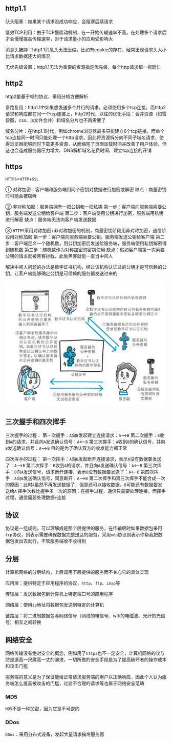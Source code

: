 ## http1.1

队头阻塞：如果某个请求没成功响应，会阻塞后续请求

低效TCP利用：由于TCP慢启动机制，在一开始传输速率不高，在处理多个请求后才会慢慢提高传输速率，对于请求量小的应用受影响大

消息头臃肿：http1.1消息头无法压缩，比如有cookie的存在，经常出现请求头大小比请求数据还大的情况

无优先级设置：http1.1无法为重要的资源指定优先级，每个http请求都一视同仁

## http2

http2是基于帧的协议，采用分帧方便解析

多路复用：http1.1中如果想发送多个并行的请求，必须使用多个tcp连接，而http2请求和响应都在同一个tcp连接上，http2时代，以往的优化手段：合并资源（如雪碧图，css、js文件合并）和域名分片也不再需要了

域名分片：在http1.1时代，例如chrome浏览器最多只能建立6个tcp链接，而单个tcp连接同一时间只能处理一个http请求，因此将资源拆分向不同子域名请求，使得浏览器能够同时下载更多资源，从而缩短了页面加载时间并改善了用户体验，但这也会造成服务器压力增大、DNS解析域名花费时间、建立tcp连接的开销

## https

`HTTPS`=`HTTP`+`SSL`

① 对称加密：客户端和服务端用同个密钥对数据进行加密或解密 缺点：商量密钥时可能会被窃听

② 非对称加密：服务端拥有一把公钥和一把私钥 第一步：客户端向服务端索要公钥，服务端发送公钥给客户端 第二步：客户端使用公钥进行加密，服务端用私钥进行解密 缺点：服务端无法向客户端发送数据

③ `HTTPS`采用对称加密+非对称加密的机制，商量密钥阶段用非对称加密，通信阶段用对称加密 第一步：客户端向服务端索要公钥，服务端发送公钥给客户端 第二步：客户端定义一个随机数，用公钥加密后发送给服务端，服务端使用私钥解密得到随机数 第三步：随机数作为对称加密的密钥使用 缺点：假如客户端第一次索要公钥的请求就被黑客拦截，此后黑客就能一直当中间人

解决中间人问题的办法是数字证书机构，经过该机构认证过的公钥才是可信赖的公钥，让客户端能够确定公钥是可信赖的服务器发送过来的

![图片加载失败](./assets/image-20201106153032276.png)

## 三次握手和四次挥手

三次握手的过程： 第一次握手：`A`向`B`发起建立连接请求：`A`——>`B` 第二次握手：`B`收到`A`的请求，并且向`A`发送确认信号：`A`<——`B` 第三次握手：`A`收到`B`的确认信号，并向`B`发送确认信号：`A`——>`B` 目的是为了确认双方的收发能力都正常

四次挥手的过程： 第一次挥手：`A`向`B`发起断开连接请求，表示`A`没有数据要发送了：`A`——>`B` 第二次挥手：`B`收到`A`的请求，并且向`A`发送确认信号：`A`<——`B` 第三次挥手：`B`向`A`发送信号，请求断开连接，表示`B`没有数据要发送了：`A`<——`B` 第四次挥手：`A`向`B`发送确认信号，同意断开：`A`——>`B` 第二次挥手和第三次挥手不能合成一次的原因：此时`A`虽然不再发送数据了，但是还可以接收数据，`B`可能还有数据要发送给`A` 挥手次数比握手多一次的原因：在握手过程，通信只需要处理连接。而挥手过程，通信需要处理数据`+`连接

## 协议

协议是一组规则，可以理解成是那个层提供的服务，在传输层时如果数据包采用`tcp`协议，则表示需要确保数据完整送达的服务，采用`udp`协议则表示你帮我把数据包发出去就行，不管服务端收不收得到

## 分层

计算机网络的分层结构，上层调用下层提供的服务而不关心它的具体实现

应用层：提供特定于应用程序的协议，`http`、`ftp`、`imap`等

传输层：发送数据包到计算机上特定端口号的应用程序

网络层：使用`ip`地址将数据包发送到特定的计算机

链路层：将二进制数据包与网络信号（网线的电信号、wifi的电磁波、光纤的光信号）相互之间转换

## 网络安全

网络传输没有绝对安全的概念，例如用了`https`也不一定安全，计算机网络的攻与防是道高一尺魔高一丈的演进，一切所做的安全手段是为了提高破坏者的操作成本和攻击门槛

服务端的意义是为了保证能给正常请求服务端的用户以正确响应，因此个人认为服务端怎么提高被攻击的门槛，过滤不合理的请求等也属于网络安全范畴

### MD5

`MD5`不是一种加密，因为它是不可逆的

### DDos

`DDos`：采用分布式设备，发起大量请求搞垮服务器
